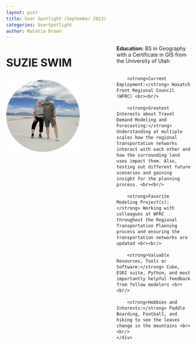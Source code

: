 ```yaml
---
layout: post
title: User Spotlight (September 2023)
categories: UserSpotlight
author: Natalia Brown
---
```


<div class="header">
    <div class="header-image">
        <p style="font-size: 22pt; font-weight: bold;">SUZIE SWIM</p>
        <img src="../images/suzie.png" width="200px" alt="Suzie Swim" />
    </div>
    <div class="header-content">
        <strong>Education:</strong> BS in Geography with a Certificate in GIS from the University of Utah <br><br/>

        <strong>Current Employment:</strong> Wasatch Front Regional Council (WFRC) <br><br/>

        <strong>Greatest Interests about Travel Demand Modeling and Forecasting:</strong> Understanding at multiple scales how the regional transportation networks interact with each other and how the surrounding land uses impact them. Also, testing out different future scenarios and gaining insight for the planning process. <br><br/>

        <strong>Favorite Modeling Project(s):</strong> Working with colleagues at WFRC throughout the Regional Transportation Planning process and ensuring the transportation networks are updated <br><br/>

        <strong>Valuable Resources, Tools or Software:</strong> Cube, ESRI suite, Python, and most importantly helpful feedback from fellow modelers <br><br/>

        <strong>Hobbies and Interests:</strong> Paddle Boarding, Football, and hiking to see the leaves change in the mountains <br><br/> 
    </div>
</div>

<style>
    .header {
        display: flex;
        flex-wrap: wrap;
    }

    .header-image {
        flex: 0 0 300px;
        text-align: left;
    }

    .header-content {
        flex: 1;
    }

    .header-image img {
        max-width: 200%;
    }
</style>